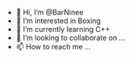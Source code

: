 - 👋 Hi, I’m @BarNinee
- 👀 I’m interested in Boxing
- 🌱 I’m currently learning C++
- 💞️ I’m looking to collaborate on ...
- 📫 How to reach me ...

<!---
BarNinee/BarNinee is a ✨ special ✨ repository because its `README.md` (this file) appears on your GitHub profile.
You can click the Preview link to take a look at your changes.
--->
